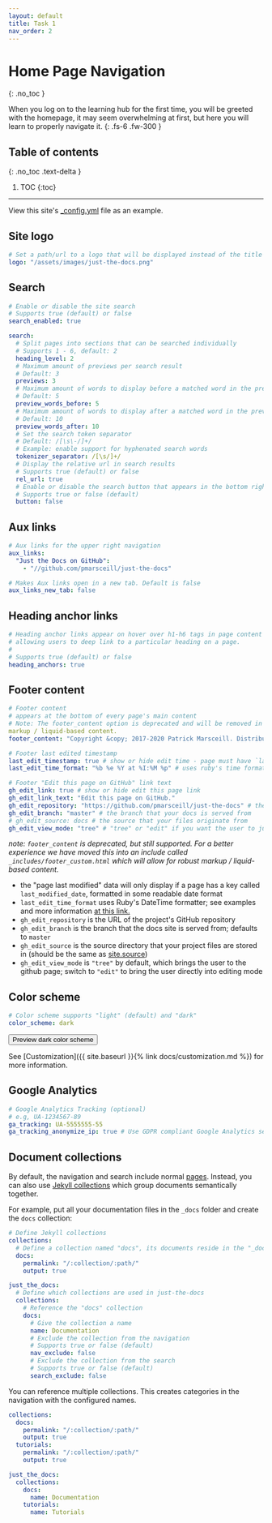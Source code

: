 ```yaml
---
layout: default
title: Task 1
nav_order: 2
---
```


# Home Page Navigation
{: .no_toc }


When you log on to the learning hub for the first time, you will be greeted with the homepage,
it may seem overwhelming at first, but here you will learn to properly navigate it.
{: .fs-6 .fw-300 }

## Table of contents
{: .no_toc .text-delta }

1. TOC
{:toc}

---


View this site's [_config.yml](https://github.com/pmarsceill/just-the-docs/tree/master/_config.yml) file as an example.


## Site logo

```yaml
# Set a path/url to a logo that will be displayed instead of the title
logo: "/assets/images/just-the-docs.png"
```

## Search

```yaml
# Enable or disable the site search
# Supports true (default) or false
search_enabled: true

search:
  # Split pages into sections that can be searched individually
  # Supports 1 - 6, default: 2
  heading_level: 2
  # Maximum amount of previews per search result
  # Default: 3
  previews: 3
  # Maximum amount of words to display before a matched word in the preview
  # Default: 5
  preview_words_before: 5
  # Maximum amount of words to display after a matched word in the preview
  # Default: 10
  preview_words_after: 10
  # Set the search token separator
  # Default: /[\s\-/]+/
  # Example: enable support for hyphenated search words
  tokenizer_separator: /[\s/]+/
  # Display the relative url in search results
  # Supports true (default) or false
  rel_url: true
  # Enable or disable the search button that appears in the bottom right corner of every page
  # Supports true or false (default)
  button: false
```

## Aux links

```yaml
# Aux links for the upper right navigation
aux_links:
  "Just the Docs on GitHub":
    - "//github.com/pmarsceill/just-the-docs"

# Makes Aux links open in a new tab. Default is false
aux_links_new_tab: false
```

## Heading anchor links

```yaml
# Heading anchor links appear on hover over h1-h6 tags in page content
# allowing users to deep link to a particular heading on a page.
#
# Supports true (default) or false
heading_anchors: true
```

## Footer content

```yaml
# Footer content
# appears at the bottom of every page's main content
# Note: The footer_content option is deprecated and will be removed in a future major release. Please use `_includes/footer_custom.html` for more robust
markup / liquid-based content.
footer_content: "Copyright &copy; 2017-2020 Patrick Marsceill. Distributed by an <a href=\"https://github.com/pmarsceill/just-the-docs/tree/master/LICENSE.txt\">MIT license.</a>"

# Footer last edited timestamp
last_edit_timestamp: true # show or hide edit time - page must have `last_modified_date` defined in the frontmatter
last_edit_time_format: "%b %e %Y at %I:%M %p" # uses ruby's time format: https://ruby-doc.org/stdlib-2.7.0/libdoc/time/rdoc/Time.html

# Footer "Edit this page on GitHub" link text
gh_edit_link: true # show or hide edit this page link
gh_edit_link_text: "Edit this page on GitHub."
gh_edit_repository: "https://github.com/pmarsceill/just-the-docs" # the github URL for your repo
gh_edit_branch: "master" # the branch that your docs is served from
# gh_edit_source: docs # the source that your files originate from
gh_edit_view_mode: "tree" # "tree" or "edit" if you want the user to jump into the editor immediately
```

_note: `footer_content` is deprecated, but still supported. For a better experience we have moved this into an include called `_includes/footer_custom.html` which will allow for robust markup / liquid-based content._

- the "page last modified" data will only display if a page has a key called `last_modified_date`, formatted in some readable date format
- `last_edit_time_format` uses Ruby's DateTime formatter; see examples and more information [at this link.](https://apidock.com/ruby/DateTime/strftime)
- `gh_edit_repository` is the URL of the project's GitHub repository
- `gh_edit_branch` is the branch that the docs site is served from; defaults to `master`
- `gh_edit_source` is the source directory that your project files are stored in (should be the same as [site.source](https://jekyllrb.com/docs/configuration/options/))
- `gh_edit_view_mode` is `"tree"` by default, which brings the user to the github page; switch to `"edit"` to bring the user directly into editing mode

## Color scheme

```yaml
# Color scheme supports "light" (default) and "dark"
color_scheme: dark
```
<button class="btn js-toggle-dark-mode">Preview dark color scheme</button>

<script>
const toggleDarkMode = document.querySelector('.js-toggle-dark-mode');

jtd.addEvent(toggleDarkMode, 'click', function(){
  if (jtd.getTheme() === 'dark') {
    jtd.setTheme('light');
    toggleDarkMode.textContent = 'Preview dark color scheme';
  } else {
    jtd.setTheme('dark');
    toggleDarkMode.textContent = 'Return to the light side';
  }
});
</script>

See [Customization]({{ site.baseurl }}{% link docs/customization.md %}) for more information.

## Google Analytics

```yaml
# Google Analytics Tracking (optional)
# e.g, UA-1234567-89
ga_tracking: UA-5555555-55
ga_tracking_anonymize_ip: true # Use GDPR compliant Google Analytics settings (true by default)
```

## Document collections

By default, the navigation and search include normal [pages](https://jekyllrb.com/docs/pages/).
Instead, you can also use [Jekyll collections](https://jekyllrb.com/docs/collections/) which group documents semantically together.

For example, put all your documentation files in the `_docs` folder and create the `docs` collection:
```yaml
# Define Jekyll collections
collections:
  # Define a collection named "docs", its documents reside in the "_docs" directory
  docs:
    permalink: "/:collection/:path/"
    output: true

just_the_docs:
  # Define which collections are used in just-the-docs
  collections:
    # Reference the "docs" collection
    docs:
      # Give the collection a name
      name: Documentation
      # Exclude the collection from the navigation
      # Supports true or false (default)
      nav_exclude: false
      # Exclude the collection from the search
      # Supports true or false (default)
      search_exclude: false
```

You can reference multiple collections.
This creates categories in the navigation with the configured names.
```yaml
collections:
  docs:
    permalink: "/:collection/:path/"
    output: true
  tutorials:
    permalink: "/:collection/:path/"
    output: true

just_the_docs:
  collections:
    docs:
      name: Documentation
    tutorials:
      name: Tutorials
```

